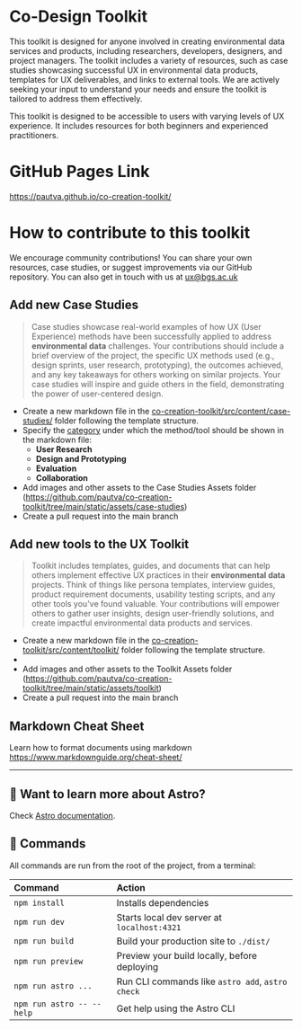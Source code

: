 # Co-Design Toolkit

This toolkit is designed for anyone involved in creating environmental data services and products, including researchers, developers, designers, and project managers. The toolkit includes a variety of resources, such as case studies showcasing successful UX in environmental data products, templates for UX deliverables, and links to external tools. We are actively seeking your input to understand your needs and ensure the toolkit is tailored to address them effectively.

This toolkit is designed to be accessible to users with varying levels of UX experience. It includes resources for both beginners and experienced practitioners.

# GitHub Pages Link

https://pautva.github.io/co-creation-toolkit/

# How to contribute to this toolkit

We encourage community contributions! You can share your own resources, case studies, or suggest improvements via our GitHub repository. You can also get in touch with us at ux@bgs.ac.uk

## Add new Case Studies

> Case studies showcase real-world examples of how UX (User Experience) methods have been successfully applied to address **environmental data** challenges. Your contributions should include a brief overview of the project, the specific UX methods used (e.g., design sprints, user research, prototyping), the outcomes achieved, and any key takeaways for others working on similar projects. Your case studies will inspire and guide others in the field, demonstrating the power of user-centered design.

* Create a new markdown file in the [co-creation-toolkit/src/content/case-studies/](https://github.com/pautva/co-creation-toolkit/tree/main/src/content/case-studies) folder following the template structure.
* Specify the [category](https://pautva.github.io/co-creation-toolkit/toolkit/) under which the method/tool should be shown in the markdown file: 
    * **User Research**
    * **Design and Prototyping**
    * **Evaluation**
    * **Collaboration**
* Add images and other assets to the Case Studies Assets folder (https://github.com/pautva/co-creation-toolkit/tree/main/static/assets/case-studies)
* Create a pull request into the main branch

## Add new tools to the UX Toolkit

> Toolkit includes templates, guides, and documents that can help others implement effective UX practices in their **environmental data** projects. Think of things like persona templates, interview guides, product requirement documents, usability testing scripts, and any other tools you've found valuable. Your contributions will empower others to gather user insights, design user-friendly solutions, and create impactful environmental data products and services.

* Create a new markdown file in the [co-creation-toolkit/src/content/toolkit/](https://github.com/pautva/co-creation-toolkit/tree/main/src/content/toolkit) folder following the template structure.
* 
* Add images and other assets to the Toolkit Assets folder (https://github.com/pautva/co-creation-toolkit/tree/main/static/assets/toolkit)
* Create a pull request into the main branch



## Markdown Cheat Sheet

Learn how to format documents using markdown https://www.markdownguide.org/cheat-sheet/

---

## 👀 Want to learn more about Astro?

Check [Astro documentation](https://docs.astro.build).

## 🧞 Commands

All commands are run from the root of the project, from a terminal:

| Command                   | Action                                           |
| :------------------------ | :----------------------------------------------- |
| `npm install`             | Installs dependencies                            |
| `npm run dev`             | Starts local dev server at `localhost:4321`      |
| `npm run build`           | Build your production site to `./dist/`          |
| `npm run preview`         | Preview your build locally, before deploying     |
| `npm run astro ...`       | Run CLI commands like `astro add`, `astro check` |
| `npm run astro -- --help` | Get help using the Astro CLI                     |
